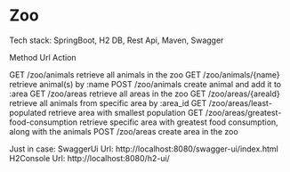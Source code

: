 # Zoo
Tech stack: 
SpringBoot, H2 DB, Rest Api, Maven, Swagger 

Method    Url                                   Action

GET       /zoo/animals                          retrieve all animals in the zoo
GET       /zoo/animals/{name}                   retrieve animal(s) by :name
POST      /zoo/animals                          create animal and add it to :area
GET       /zoo/areas                            retrieve all areas in the zoo
GET       /zoo/areas/{areaId}                   retrieve all animals from specific area by :area_id
GET       /zoo/areas/least-populated            retrieve area with smallest population
GET       /zoo/areas/greatest-food-consumption  retrieve specific area with greatest food consumption, along with the animals
POST      /zoo/areas                            create area in the zoo

Just in case: 
SwaggerUi Url:    http://localhost:8080/swagger-ui/index.html
H2Console Url:    http://localhost:8080/h2-ui/
